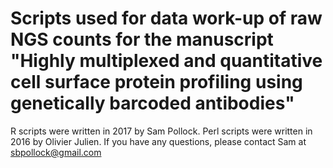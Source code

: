 # Scripts used for data work-up of raw NGS counts for the manuscript "Highly multiplexed and quantitative cell surface protein profiling using genetically barcoded antibodies"
R scripts were written in 2017 by Sam Pollock.
Perl scripts were written in 2016 by Olivier Julien.
If you have any questions, please contact Sam at sbpollock@gmail.com
